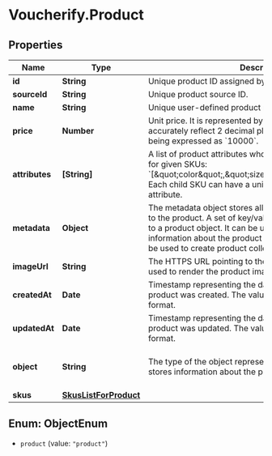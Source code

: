 # Voucherify.Product

## Properties

Name | Type | Description | Notes
------------ | ------------- | ------------- | -------------
**id** | **String** | Unique product ID assigned by Voucherify. | [optional] 
**sourceId** | **String** | Unique product source ID. | [optional] 
**name** | **String** | Unique user-defined product name. | [optional] 
**price** | **Number** | Unit price. It is represented by a value multiplied by 100 to accurately reflect 2 decimal places, such as &#x60;$100.00&#x60; being expressed as &#x60;10000&#x60;. | [optional] 
**attributes** | **[String]** | A list of product attributes whose values you can customize for given SKUs: &#x60;[\&quot;color\&quot;,\&quot;size\&quot;,\&quot;ranking\&quot;]&#x60;. Each child SKU can have a unique value for a given attribute. | [optional] 
**metadata** | **Object** | The metadata object stores all custom attributes assigned to the product. A set of key/value pairs that you can attach to a product object. It can be useful for storing additional information about the product in a structured format. It can be used to create product collections. | [optional] 
**imageUrl** | **String** | The HTTPS URL pointing to the .png or .jpg file that will be used to render the product image. | [optional] 
**createdAt** | **Date** | Timestamp representing the date and time when the product was created. The value is shown in the ISO 8601 format. | [optional] 
**updatedAt** | **Date** | Timestamp representing the date and time when the product was updated. The value is shown in the ISO 8601 format. | [optional] 
**object** | **String** | The type of the object represented by JSON. This object stores information about the product. | [optional] [default to &#39;product&#39;]
**skus** | [**SkusListForProduct**](SkusListForProduct.md) |  | [optional] 



## Enum: ObjectEnum


* `product` (value: `"product"`)




